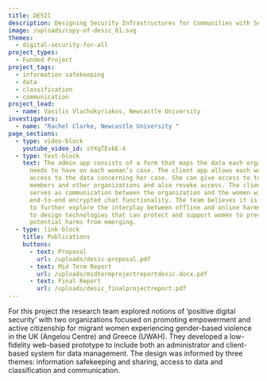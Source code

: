 ```yaml
---
title: DESIC
description: Designing Security Infrastructures for Communities with Sensitive Data (DESIC)
image: /uploads/copy-of-desic_01.svg
themes:
  - digital-security-for-all
project_types:
  - Funded Project
project_tags:
  - information safekeeping
  - data
  - classification
  - communication
project_lead:
  - name: Vasilis Vlachokyriakos, Newcastle University
investigators:
  - name: "Rachel Clarke, Newcastle University "
page_sections:
  - type: video-block
    youtube_video_id: sYXqTEvkE-4
  - type: text-block
    text: The admin app consists of a form that maps the data each organization
      needs to have on each woman’s case. The client app allows each woman
      access to the data concerning her case. She can give access to to staff
      members and other organizations and also revoke access. The client app
      serves as communication between the organization and the women with an
      end-to-end encrypted chat functionality. The team believes it is important
      to further explore the interplay between offline and online harms in order
      to design technologies that can protect and support women to prevent
      potential harms from emerging.
  - type: link-block
    title: Publications
    buttons:
      - text: Proposal
        url: /uploads/desic-proposal.pdf
      - text: Mid Term Report
        url: /uploads/midtermprojectreportdesic.docx.pdf
      - text: Final Report
        url: /uploads/desic_finalprojectreport.pdf
---
```

For this project the research team explored notions of ‘positive digital security’ with two organizations focused on promoting empowerment and active citizenship for migrant women experiencing gender-based violence in the UK (Angelou Centre) and Greece (UWAH). They developed a low-fidelity web-based prototype to include both an administrator and client-based system for data management. The design was informed by three themes: information safekeeping and sharing, access to data and classification and communication.
